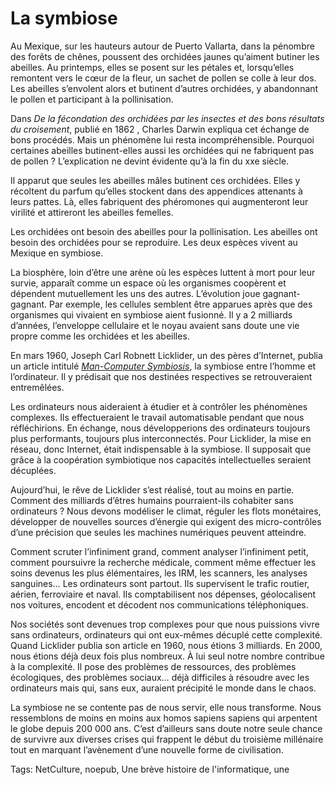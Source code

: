 # La symbiose

Au Mexique, sur les hauteurs autour de Puerto Vallarta, dans la pénombre des forêts de chênes, poussent des orchidées jaunes qu’aiment butiner les abeilles. Au printemps, elles se posent sur les pétales et, lorsqu’elles remontent vers le cœur de la fleur, un sachet de pollen se colle à leur dos. Les abeilles s’envolent alors et butinent d’autres orchidées, y abandonnant le pollen et participant à la pollinisation.<span id="more-21670"></span>

Dans *De la fécondation des orchidées par les insectes et des bons résultats du croisement*, publié en 1862 , Charles Darwin expliqua cet échange de bons procédés. Mais un phénomène lui resta incompréhensible. Pourquoi certaines abeilles butinent-elles aussi les orchidées qui ne fabriquent pas de pollen ? L’explication ne devint évidente qu’à la fin du xxe siècle.

Il apparut que seules les abeilles mâles butinent ces orchidées. Elles y récoltent du parfum qu’elles stockent dans des appendices attenants à leurs pattes. Là, elles fabriquent des phéromones qui augmenteront leur virilité et attireront les abeilles femelles.

Les orchidées ont besoin des abeilles pour la pollinisation. Les abeilles ont besoin des orchidées pour se reproduire. Les deux espèces vivent au Mexique en symbiose.

La biosphère, loin d’être une arène où les espèces luttent à mort pour leur survie, apparaît comme un espace où les organismes coopèrent et dépendent mutuellement les uns des autres. L’évolution joue gagnant-gagnant. Par exemple, les cellules semblent être apparues après que des organismes qui vivaient en symbiose aient fusionné. Il y a 2 milliards d’années, l’enveloppe cellulaire et le noyau avaient sans doute une vie propre comme les orchidées et les abeilles.

En mars 1960, Joseph Carl Robnett Licklider, un des pères d’Internet, publia un article intitulé [*Man-Computer Symbiosis*](http://memex.org/licklider.pdf), la symbiose entre l’homme et l’ordinateur. Il y prédisait que nos destinées respectives se retrouveraient entremêlées.

Les ordinateurs nous aideraient à étudier et à contrôler les phénomènes complexes. Ils effectueraient le travail automatisable pendant que nous réfléchirions. En échange, nous développerions des ordinateurs toujours plus performants, toujours plus interconnectés. Pour Licklider, la mise en réseau, donc Internet, était indispensable à la symbiose. Il supposait que grâce à la coopération symbiotique nos capacités intellectuelles seraient décuplées.

Aujourd’hui, le rêve de Licklider s’est réalisé, tout au moins en partie. Comment des milliards d’êtres humains pourraient-ils cohabiter sans ordinateurs ? Nous devons modéliser le climat, réguler les flots monétaires, développer de nouvelles sources d’énergie qui exigent des micro-contrôles d’une précision que seules les machines numériques peuvent atteindre.

Comment scruter l’infiniment grand, comment analyser l’infiniment petit, comment poursuivre la recherche médicale, comment même effectuer les soins devenus les plus élémentaires, les IRM, les scanners, les analyses sanguines… Les ordinateurs sont partout. Ils supervisent le trafic routier, aérien, ferroviaire et naval. Ils comptabilisent nos dépenses, géolocalisent nos voitures, encodent et décodent nos communications téléphoniques.

Nos sociétés sont devenues trop complexes pour que nous puissions vivre sans ordinateurs, ordinateurs qui ont eux-mêmes décuplé cette complexité. Quand Licklider publia son article en 1960, nous étions 3 milliards. En 2000, nous étions déjà deux fois plus nombreux. À lui seul notre nombre contribue à la complexité. Il pose des problèmes de ressources, des problèmes écologiques, des problèmes sociaux… déjà difficiles à résoudre avec les ordinateurs mais qui, sans eux, auraient précipité le monde dans le chaos.

La symbiose ne se contente pas de nous servir, elle nous transforme. Nous ressemblons de moins en moins aux homos sapiens sapiens qui arpentent le globe depuis 200 000 ans. C’est d’ailleurs sans doute notre seule chance de survivre aux diverses crises qui frappent le début du troisième millénaire tout en marquant l’avènement d’une nouvelle forme de civilisation.

Tags: NetCulture, noepub, Une brève histoire de l'informatique, une